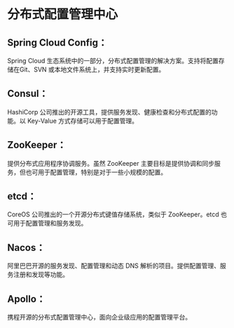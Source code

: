 # 分布式配置管理中心 

## Spring Cloud Config：

Spring Cloud 生态系统中的一部分，分布式配置管理的解决方案。支持将配置存储在Git、SVN 或本地文件系统上，并支持实时更新配置。

## Consul：

HashiCorp 公司推出的开源工具，提供服务发现、健康检查和分布式配置的功能。以 Key-Value 方式存储可以用于配置管理。

## ZooKeeper：

提供分布式应用程序协调服务。虽然 ZooKeeper 主要目标是提供协调和同步服务，但也可用于配置管理，特别是对于一些小规模的配置。

## etcd：

CoreOS 公司推出的一个开源分布式键值存储系统，类似于 ZooKeeper。etcd 也可用于配置管理和服务发现。

## Nacos：

阿里巴巴开源的服务发现、配置管理和动态 DNS 解析的项目。提供配置管理、服务注册和发现等功能。

## Apollo：

携程开源的分布式配置管理中心，面向企业级应用的配置管理平台。
